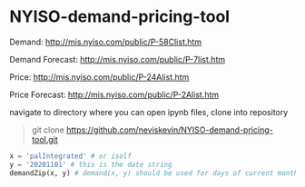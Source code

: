 # NYISO-demand-pricing-tool

Demand: http://mis.nyiso.com/public/P-58Clist.htm

Demand Forecast: http://mis.nyiso.com/public/P-7list.htm

Price: http://mis.nyiso.com/public/P-24Alist.htm

Price Forecast: http://mis.nyiso.com/public/P-2Alist.htm

navigate to directory where you can open ipynb files, clone into repository

> git clone https://github.com/neviskevin/NYISO-demand-pricing-tool.git

```python
x = 'palIntegrated' # or isolf
y = '20201101' # this is the date string
demandZip(x, y) # demand(x, y) should be used for days of current month
```
